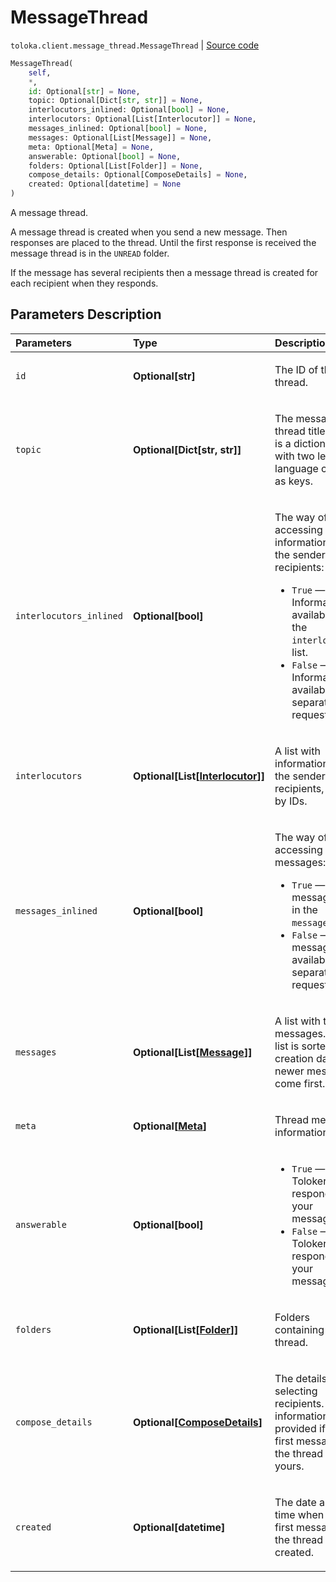 # MessageThread
`toloka.client.message_thread.MessageThread` | [Source code](https://github.com/Toloka/toloka-kit/blob/v1.2.3/src/client/message_thread.py#L77)

```python
MessageThread(
    self,
    *,
    id: Optional[str] = None,
    topic: Optional[Dict[str, str]] = None,
    interlocutors_inlined: Optional[bool] = None,
    interlocutors: Optional[List[Interlocutor]] = None,
    messages_inlined: Optional[bool] = None,
    messages: Optional[List[Message]] = None,
    meta: Optional[Meta] = None,
    answerable: Optional[bool] = None,
    folders: Optional[List[Folder]] = None,
    compose_details: Optional[ComposeDetails] = None,
    created: Optional[datetime] = None
)
```

A message thread.


A message thread is created when you send a new message. Then responses are placed to the thread.
Until the first response is received the message thread is in the `UNREAD` folder.

If the message has several recipients then a message thread is created for each recipient when they responds.

## Parameters Description

| Parameters | Type | Description |
| :----------| :----| :-----------|
`id`|**Optional\[str\]**|<p>The ID of the thread.</p>
`topic`|**Optional\[Dict\[str, str\]\]**|<p>The message thread title. `topic` is a dictionary with two letter language codes as keys.</p>
`interlocutors_inlined`|**Optional\[bool\]**|<p>The way of accessing information about the sender and recipients:</p> <ul> <li>`True` — Information is available in the `interlocutors` list.</li> <li>`False` — Information is available on a separate request.</li> </ul>
`interlocutors`|**Optional\[List\[[Interlocutor](toloka.client.message_thread.Interlocutor.md)\]\]**|<p>A list with information about the sender and recipients, sorted by IDs.</p>
`messages_inlined`|**Optional\[bool\]**|<p>The way of accessing messages:</p> <ul> <li>`True` — The messages are in the `messages` list.</li> <li>`False` — The messages are available on a separate request.</li> </ul>
`messages`|**Optional\[List\[[Message](toloka.client.message_thread.MessageThread.Message.md)\]\]**|<p>A list with thread messages. The list is sorted by creation date: newer messages come first.</p>
`meta`|**Optional\[[Meta](toloka.client.message_thread.MessageThread.Meta.md)\]**|<p>Thread meta information.</p>
`answerable`|**Optional\[bool\]**|<ul> <li>`True` — Tolokers can respond to your messages.</li> <li>`False` — Tolokers can&#x27;t respond to your messages.</li> </ul>
`folders`|**Optional\[List\[[Folder](toloka.client.message_thread.Folder.md)\]\]**|<p>Folders containing the thread.</p>
`compose_details`|**Optional\[[ComposeDetails](toloka.client.message_thread.MessageThread.ComposeDetails.md)\]**|<p>The details of selecting recipients. This information is provided if the first message in the thread was yours.</p>
`created`|**Optional\[datetime\]**|<p>The date and time when the first message in the thread was created.</p>
